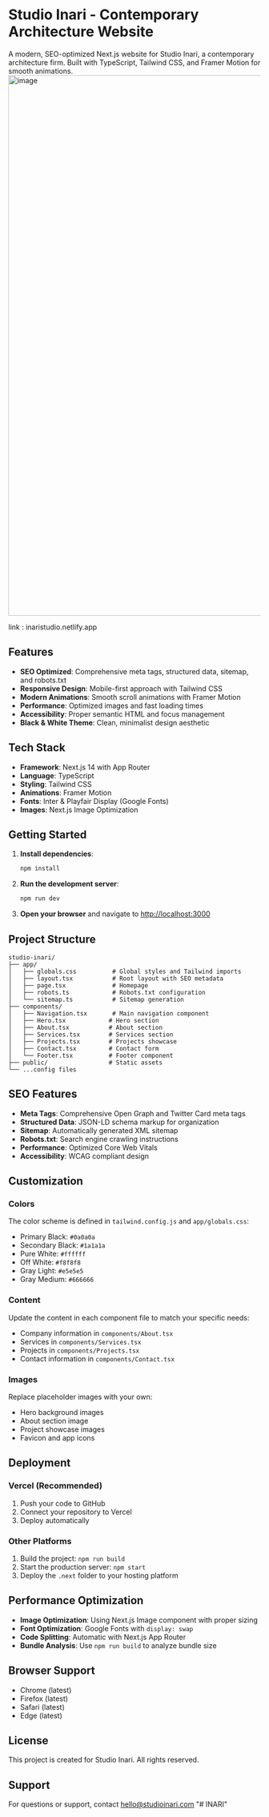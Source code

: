 # Studio Inari - Contemporary Architecture Website

A modern, SEO-optimized Next.js website for Studio Inari, a contemporary architecture firm. Built with TypeScript, Tailwind CSS, and Framer Motion for smooth animations.
<img width="1920" height="1080" alt="image" src="https://github.com/user-attachments/assets/4ec28e18-df3c-445c-b889-387e7b616cb9" />


link : inaristudio.netlify.app

## Features

- **SEO Optimized**: Comprehensive meta tags, structured data, sitemap, and robots.txt
- **Responsive Design**: Mobile-first approach with Tailwind CSS
- **Modern Animations**: Smooth scroll animations with Framer Motion
- **Performance**: Optimized images and fast loading times
- **Accessibility**: Proper semantic HTML and focus management
- **Black & White Theme**: Clean, minimalist design aesthetic

## Tech Stack

- **Framework**: Next.js 14 with App Router
- **Language**: TypeScript
- **Styling**: Tailwind CSS
- **Animations**: Framer Motion
- **Fonts**: Inter & Playfair Display (Google Fonts)
- **Images**: Next.js Image Optimization

## Getting Started

1. **Install dependencies**:
   ```bash
   npm install
   ```

2. **Run the development server**:
   ```bash
   npm run dev
   ```

3. **Open your browser** and navigate to [http://localhost:3000](http://localhost:3000)

## Project Structure

```
studio-inari/
├── app/
│   ├── globals.css          # Global styles and Tailwind imports
│   ├── layout.tsx           # Root layout with SEO metadata
│   ├── page.tsx             # Homepage
│   ├── robots.ts            # Robots.txt configuration
│   └── sitemap.ts           # Sitemap generation
├── components/
│   ├── Navigation.tsx       # Main navigation component
│   ├── Hero.tsx            # Hero section
│   ├── About.tsx           # About section
│   ├── Services.tsx        # Services section
│   ├── Projects.tsx        # Projects showcase
│   ├── Contact.tsx         # Contact form
│   └── Footer.tsx          # Footer component
├── public/                 # Static assets
└── ...config files
```

## SEO Features

- **Meta Tags**: Comprehensive Open Graph and Twitter Card meta tags
- **Structured Data**: JSON-LD schema markup for organization
- **Sitemap**: Automatically generated XML sitemap
- **Robots.txt**: Search engine crawling instructions
- **Performance**: Optimized Core Web Vitals
- **Accessibility**: WCAG compliant design

## Customization

### Colors
The color scheme is defined in `tailwind.config.js` and `app/globals.css`:
- Primary Black: `#0a0a0a`
- Secondary Black: `#1a1a1a`
- Pure White: `#ffffff`
- Off White: `#f8f8f8`
- Gray Light: `#e5e5e5`
- Gray Medium: `#666666`

### Content
Update the content in each component file to match your specific needs:
- Company information in `components/About.tsx`
- Services in `components/Services.tsx`
- Projects in `components/Projects.tsx`
- Contact information in `components/Contact.tsx`

### Images
Replace placeholder images with your own:
- Hero background images
- About section image
- Project showcase images
- Favicon and app icons

## Deployment

### Vercel (Recommended)
1. Push your code to GitHub
2. Connect your repository to Vercel
3. Deploy automatically

### Other Platforms
1. Build the project: `npm run build`
2. Start the production server: `npm start`
3. Deploy the `.next` folder to your hosting platform

## Performance Optimization

- **Image Optimization**: Using Next.js Image component with proper sizing
- **Font Optimization**: Google Fonts with `display: swap`
- **Code Splitting**: Automatic with Next.js App Router
- **Bundle Analysis**: Use `npm run build` to analyze bundle size

## Browser Support

- Chrome (latest)
- Firefox (latest)
- Safari (latest)
- Edge (latest)

## License

This project is created for Studio Inari. All rights reserved.

## Support

For questions or support, contact hello@studioinari.com
"# INARI" 










